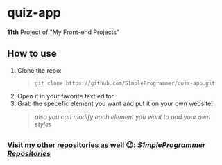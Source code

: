 # quiz-app
**11th** Project of "My Front-end Projects"
## How to use
1. Clone the repo:
      > `git clone https://github.com/S1mpleProgrammer/quiz-app.git`
2. Open it in your favorite text editor.
3. Grab the specefic element you want and put it on your own website!
      > *also you can modify each element you want to add your own styles*
##
### Visit my other repositories as well :wink:: *[S1mpleProgrammer Repositories](https://github.com/S1mpleProgrammer?tab=repositories)*
